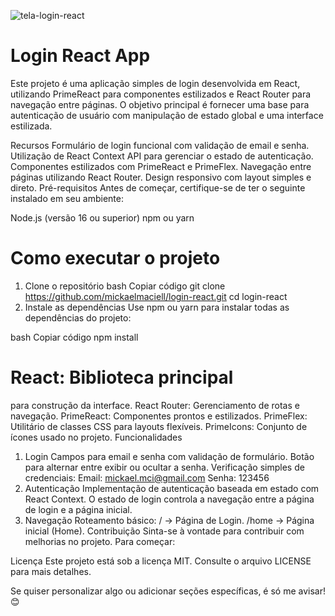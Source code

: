 ![tela-login-react](https://github.com/user-attachments/assets/16db9880-42a5-4d3b-a8ad-a1985a3340a9)

# Login React App
Este projeto é uma aplicação simples de login desenvolvida em React, utilizando PrimeReact para componentes estilizados e React Router para navegação entre páginas. O objetivo principal é fornecer uma base para autenticação de usuário com manipulação de estado global e uma interface estilizada.

Recursos
Formulário de login funcional com validação de email e senha.
Utilização de React Context API para gerenciar o estado de autenticação.
Componentes estilizados com PrimeReact e PrimeFlex.
Navegação entre páginas utilizando React Router.
Design responsivo com layout simples e direto.
Pré-requisitos
Antes de começar, certifique-se de ter o seguinte instalado em seu ambiente:

Node.js (versão 16 ou superior)
npm ou yarn
# Como executar o projeto
1. Clone o repositório
bash
Copiar código
git clone https://github.com/mickaelmaciell/login-react.git
cd login-react
2. Instale as dependências
Use npm ou yarn para instalar todas as dependências do projeto:

bash
Copiar código
npm install

# React: Biblioteca principal 
para construção da interface.
React Router: Gerenciamento de rotas e navegação.
PrimeReact: Componentes prontos e estilizados.
PrimeFlex: Utilitário de classes CSS para layouts flexíveis.
PrimeIcons: Conjunto de ícones usado no projeto.
Funcionalidades
1. Login
Campos para email e senha com validação de formulário.
Botão para alternar entre exibir ou ocultar a senha.
Verificação simples de credenciais:
Email: mickael.mci@gmail.com
Senha: 123456
2. Autenticação
Implementação de autenticação baseada em estado com React Context.
O estado de login controla a navegação entre a página de login e a página inicial.
3. Navegação
Roteamento básico:
/ -> Página de Login.
/home -> Página inicial (Home).
Contribuição
Sinta-se à vontade para contribuir com melhorias no projeto. Para começar:

Licença
Este projeto está sob a licença MIT. Consulte o arquivo LICENSE para mais detalhes.

Se quiser personalizar algo ou adicionar seções específicas, é só me avisar! 😊
